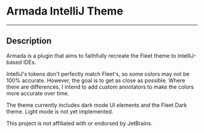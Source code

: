 # Armada IntelliJ Theme

---

## Description

Armada is a plugin that aims to faithfully recreate the Fleet theme to IntelliJ-based IDEs.

IntelliJ's tokens don't perfectly match Fleet's, so some colors may not be 100% accurate. However, the goal is to get as close as possible.
Where there are differences, I intend to add custom annotators to make the colors more accurate over time.

The theme currently includes dark mode UI elements and the Fleet Dark theme. Light mode is not yet implemented.

This project is not affiliated with or endorsed by JetBrains.
